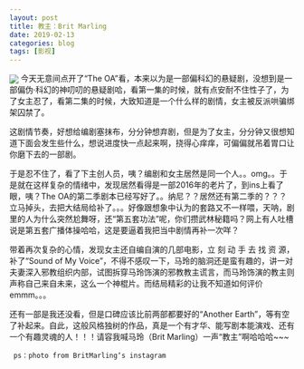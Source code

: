 ```yaml
---
layout: post
title: 教主：Brit Marling
date: 2019-02-13
categories: blog
tags: [影视]
---
```


<img src="http://wx4.sinaimg.cn/mw690/624353fdly1g0475vn699j20hs0hsgny.jpg" align="center">  
   今天无意间点开了“The OA”看，本来以为是一部偏科幻的悬疑剧，没想到是一部偏伪·科幻的神叨叨的悬疑剧哈，看第一集的时候，就有点安耐不住性子了，为了女主忍了，看第二集的时候，大致知道是一个什么样的剧情，女主被反派哄骗绑架囚禁了。  
   
   这剧情节奏，好想给编剧塞抹布，分分钟想弃剧，但是为了女主，分分钟又很想知道下面会发生些什么，想说进度快一点起来啊，挠得心痒痒，可偏偏就吊着胃口让你磨下去的一部剧。  
   
   于是忍不住了，看了下主创人员，咦？编剧和女主居然是同一个人。。omg。。于是就在这样复杂的情绪中，发现居然看得是一部2016年的老片了，到ins上看了眼，咦？The OA的第二季剧本已经写好了。。纳尼？？居然还有第二季的？？？立马掉头，去把大结局给补了。。。好像跟想象中认为的套路又不一样喂，天呐，剧里的人为什么突然尬舞呀，还“第五套功法”呢，你们攒武林秘籍吗？网上有人吐槽说是第五套广播体操哈哈，这是要逼着我把当中剧情再补一次咩？  
   
   带着再次复杂的心情，发现女主还自编自演的几部电影，立 刻 动 手 去 找 资 源，补了“Sound of My Voice”，不得不感叹一下，马玲的脑洞还是蛮有趣的，讲一对夫妻深入邪教组织内部，试图拆穿马玲饰演的邪教教主谎言，而马玲饰演的教主则声称自己来自未来，这么一个神棍片。而结局精彩的让我不知道如何评价emmm。。。 
   
   还有一部是我还没看，但是口碑应该比前两部都要好的“Another Earth”，等有空了补起来。自此，这般风格独树的作品，真是一个有才华、能写剧本能演戏、还有一个有趣灵魂的人！！！请容我喊马玲（Brit Marling）一声“教主”啊哈哈哈~~~  
     
     ps：photo from BritMarling‘s instagram
